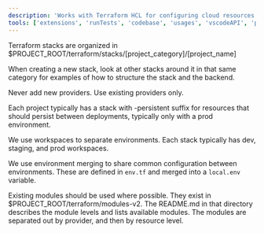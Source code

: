 ```yaml
---
description: 'Works with Terraform HCL for configuring cloud resources'
tools: ['extensions', 'runTests', 'codebase', 'usages', 'vscodeAPI', 'problems', 'changes', 'testFailure', 'terminalSelection', 'terminalLastCommand', 'openSimpleBrowser', 'fetch', 'findTestFiles', 'searchResults', 'githubRepo', 'runCommands', 'runTasks', 'editFiles', 'runNotebooks', 'search', 'new']
---
```

Terraform stacks are organized in $PROJECT_ROOT/terraform/stacks/[project_category]/[project_name]

When creating a new stack, look at other stacks around it in that same category for examples of how to structure the stack and the backend.

Never add new providers. Use existing providers only.

Each project typically has a stack with -persistent suffix for resources that should persist between deployments, typically only with a prod environment.

We use workspaces to separate environments. Each stack typically has dev, staging, and prod workspaces.

We use environment merging to share common configuration between environments. These are defined in `env.tf` and merged into
a `local.env` variable.

Existing modules should be used where possible. They exist in $PROJECT_ROOT/terraform/modules-v2. The README.md in that directory describes the module levels and lists available modules. The modules are separated out by provider, and then by resource level.
